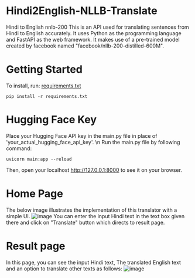# Hindi2English-NLLB-Translate
Hindi to English nnlb-200 This is an API used for translating sentences from Hindi to English accurately. It uses Python as the programming language and FastAPI as the web framework. It makes use of a pre-trained model created by facebook named "facebook/nllb-200-distilled-600M".

# Getting Started
To install, run: [requirements.txt](requirements.txt)

```
pip install -r requirements.txt
```

# Hugging Face Key
Place your Hugging Face API key in the main.py file in place of 'your_actual_hugging_face_api_key'. \n
Run the main.py file by following command:
```
uvicorn main:app --reload
```
Then, open your localhost http://127.0.0.1:8000 to see it on your browser.

# Home Page
The below image illustrates the implementation of this translator with a simple UI. 
![image](https://github.com/user-attachments/assets/b167e309-5d68-4bbd-be4e-ab78b2917f2d)
You can enter the input Hindi text in the text box given there and click on "Translate" button which directs to result page.

# Result page
In this page, you can see the input Hindi text, The translated English text and an option to translate other texts as follows:
![image](https://github.com/user-attachments/assets/214f5a40-b3c0-4293-892d-18fc9ab4957d)
